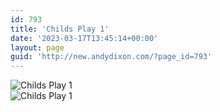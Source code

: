 ```yaml
---
id: 793
title: 'Childs Play 1'
date: '2023-03-17T13:45:14+00:00'
layout: page
guid: 'http://new.andydixon.com/?page_id=793'
---
```


![Childs Play 1](https://i0.wp.com/assets.g8x2.ldn.idrivee2-23.com/posters/Childs%20Play%201%2001.jpg?w=1200&ssl=1 "Childs Play 1")  
![Childs Play 1](https://i0.wp.com/assets.g8x2.ldn.idrivee2-23.com/posters/Childs%20Play%201%2002.jpg?w=1200&ssl=1 "Childs Play 1")